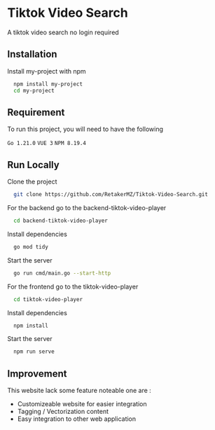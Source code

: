 
# Tiktok Video Search

A tiktok video search no login required


## Installation

Install my-project with npm

```bash
  npm install my-project
  cd my-project
```
    
## Requirement

To run this project, you will need to have the following

`Go 1.21.0`
`VUE 3`
`NPM 8.19.4`



## Run Locally

Clone the project

```bash
  git clone https://github.com/RetakerMZ/Tiktok-Video-Search.git
```

For the backend go to the backend-tiktok-video-player

```bash
  cd backend-tiktok-video-player
```

Install dependencies

```bash
  go mod tidy
```

Start the server

```bash
  go run cmd/main.go --start-http
```

For the frontend go to the tiktok-video-player

```bash
  cd tiktok-video-player
```

Install dependencies

```bash
  npm install
```

Start the server

```bash
  npm run serve
```

## Improvement

This website lack some feature noteable one are :

- Customizeable website for easier integration
- Tagging / Vectorization content
- Easy integration to other web application
